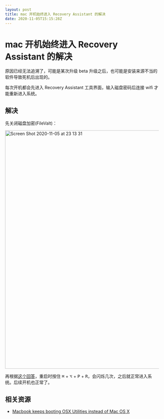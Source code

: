 ```yaml
---
layout: post
title: mac 开机始终进入 Recovery Assistant 的解决
date: 2020-11-05T15:15:28Z
---
```

# mac 开机始终进入 Recovery Assistant 的解决

原因已经无法追溯了，可能是某次升级 beta 升级之后，也可能是安装来源不当的软件导致死机后出现的。

每次开机都会先进入 Recovery Assistant 工具界面，输入磁盘密码后连接 wifi 才能重新进入系统。

## 解决

先关闭磁盘加密(FileValt)：

<img width="780" alt="Screen Shot 2020-11-05 at 23 13 31" src="https://user-images.githubusercontent.com/3783096/98259021-89bb5380-1fbc-11eb-8de0-5338c6ecb0c2.png">


再根据[这个回答](https://apple.stackexchange.com/a/161682/123408)，重启时按住 <kbd>⌘</kbd> + <kbd>⌥</kbd> + <kbd>P</kbd> + <kbd>R</kbd>，会闪烁几次，之后就正常进入系统。后续开机也正常了。


## 相关资源

- [Macbook keeps booting OSX Utilities instead of Mac OS X](https://apple.stackexchange.com/a/161682/123408)

